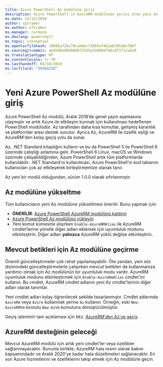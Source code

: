 ```yaml
---
title: Azure PowerShell Az modülüne giriş
description: Azure PowerShell'in AzureRM modülünün yerini alan yeni Az modülüne giriş.
ms.date: 12/13/2018
author: sptramer
ms.author: sttramer
ms.manager: carmonm
ms.devlang: powershell
ms.topic: conceptual
ms.openlocfilehash: 10665a72bc7dcae8ecf36b5ef4e2ab285a0e78b7
ms.sourcegitcommit: ae4540a90508db73335a54408dfd6cdf3712a1e9
ms.translationtype: HT
ms.contentlocale: tr-TR
ms.lasthandoff: 04/18/2019
ms.locfileid: "59364218"
---
```

# <a name="introducing-the-new-azure-powershell-az-module"></a>Yeni Azure PowerShell Az modülüne giriş

Azure PowerShell Az modülü, Aralık 2018’de genel yayın aşamasına ulaşmıştır ve artık Azure ile etkileşim kurmak için kullanılması hedeflenen PowerShell modülüdür. Az tarafından daha kısa komutlar, gelişmiş kararlılık ve platformlar arası destek sunulur. Ayrıca Az, AzureRM ile özellik eşliği ve AzureRM'den kolay geçiş yolu da sunar.

Az, .NET Standard kitaplığını kullanır ve bu da PowerShell 5 ile PowerShell 6 üzerinde çalıştığı anlamına gelir.
PowerShell 6 Linux, macOS ve Windows üzerinde çalışabildiğinden, Azure PowerShell artık tüm platformlarda kullanılabilir.
.NET Standard'ın kullanılması, Azure PowerShell'in kod tabanını kullanıcıları çok az etkileyerek birleştirmemize olanak tanır.

Az yeni bir modül olduğundan, sürüm 1.0.0 olarak sıfırlanmıştır.

## <a name="upgrade-to-az"></a>Az modülüne yükseltme

Tüm kullanıcıların yeni Az modülüne yükseltmesi önerilir. Bunu yapmak için:

* __ÖNERİLİR__: [Azure PowerShell AzureRM modülünü kaldırın](/powershell/azure/uninstall-az-ps#uninstall-the-azurerm-module)
* [Azure PowerShell Az modülünü yükleyin](/powershell/azure/install-az-ps)
* Yeni komut kümesine alışırken `Enable-AzureRMAlias` ile AzureRM cmdlet’lerine yönelik diğer adları eklemek için uyumluluk modunu etkinleştirin. Diğer adları __yalnızca__ AzureRM yüklü değilse etkinleştirin.

## <a name="migrate-existing-scripts-to-az"></a>Mevcut betikleri için Az modülüne geçirme

Önemli güncelleştirmeler çok rahat yapılamayabilir. Öte yandan, yeni söz dizimindeki güncelleştirmelerle çalışırken mevcut betikleri de kullanmanıza yardımcı olmak için Az modülünün bir uyumluluk modu vardır. AzureRM uyumluluk modunu etkinleştirmek için `Enable-AzureRmAlias` cmdlet'ini kullanın. Bu cmdlet, AzureRM cmdlet adlarını yeni Az cmdlet'lerinin diğer adları olarak tanımlar.

Yeni cmdlet adları kolay öğrenilecek şekilde tasarlanmıştır. Cmdlet adlarında `AzureRm` veya `Azure` kullanmak yerine `Az` kullanın. Örneğin, eski `New-AzureRMVm` komutu `New-AzVm` komutuna dönüştürülmüştür.

Geçiş işleminin tam açıklaması için bkz. [AzureRM'den Az'ye geçiş](migrate-from-azurerm-to-az.md).

## <a name="the-future-of-support-for-azurerm"></a>AzureRM desteğinin geleceği

Mevcut AzureRM modülü için artık yeni cmdlet’ler veya özellikler sağlanmayacaktır. Bununla birlikte, AzureRM hala resmi olarak bakım kapsamındadır ve Aralık 2020'ye kadar hata düzeltmeleri sağlanacaktır. En son Azure hizmetlerini ve özelliklerini takip etmek için Az modülüne geçin.
